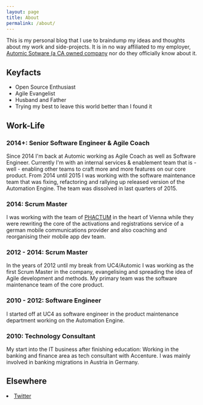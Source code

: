 ```yaml
---
layout: page
title: About
permalink: /about/
---
```

This is my personal blog that I use to braindump my ideas and thoughts about my work and side-projects. It is in no way affiliated to my employer, [Automic Sotware (a CA owned company](http://www.automic.com) nor do they officially know about it.

## Keyfacts

* Open Source Enthusiast
* Agile Evangelist
* Husband and Father
* Trying my best to leave this world better than I found it

## Work-Life

### 2014+: Senior Software Engineer & Agile Coach
Since 2014 I'm back at Automic working as Agile Coach as well as Software Engineer.
Currently I'm with an internal services &amp; enablement team that is - well - enabling other teams to craft more and more features on our core product.
From 2014 until 2015 I was working with the software maintenance team that was fixing, refactoring and rallying up released version of the Automation Engine. The team was dissolved in last quarters of 2015.

### 2014: Scrum Master
I was working with the team of [PHACTUM](http://www.phactum.at/) in the heart of Vienna while they were rewriting the core of the activations and registrations service of a german mobile communications provider and also coaching and reorganising their mobile app dev team.

### 2012 - 2014: Scrum Master
In the years of 2012 until my break from  UC4/Automic I was working as the first Scrum Master in the company, evangelising and spreading the idea of Agile development and methods. My primary team was the software maintenance team of the core product.

### 2010 - 2012: Software Engineer
I started off at UC4 as software engineer in the product maintenance department working on the Automation Engine.

### 2010: Technology Consultant
My start into the IT business after finishing education: Working in the banking and finance area as tech consultant with Accenture. I was mainly involved in banking migrations in Austria in Germany.

## Elsewhere
<li>
    <a href="https://twitter.com/{{ site.twitter_username }}">
      <i class="fa fa-twitter"></i> Twitter
    </a>
  </li>
